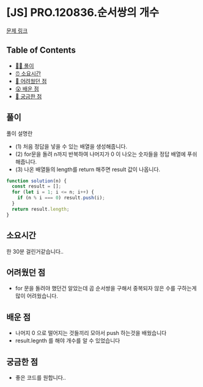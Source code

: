 <!-- 제목으로 다음과 같은 내용으로 작성해주세요 ! -->
<!-- 📚 언어 : e.g. Javascript -> [JS], Python -> [Python]  -->
<!-- 📕 백준 : BOJ 문제번호/문제제목 e.g. BOJ 2577/숫자의 개수 -->
<!-- 📗 프로그래머스 : PRO 문제번호/문제제목 e.g. PRO 120812/최빈값 구하기 -->
<!-- 💁🏻 백준허브를 사용하시면 프로그래머스의 문제번호도 확인하실 수 있습니다 -->

# [JS] PRO.120836.순서쌍의 개수

<!-- 아래에 # 을 지우고 문제 링크를 입력해주세요 ! -->

[문제 링크](https://school.programmers.co.kr/learn/courses/30/lessons/120836)

## Table of Contents

- [✍🏻 풀이](#풀이)
- [⏰ 소요시간](#소요시간)
- [🫠 어려웠던 점](#어려웠던-점)
- [😮 배운 점](#배운-점)
- [🤔 궁금한 점](#궁금한-점)

## 풀이

<!-- ```옆에 사용하는 언어를 기입하세요 e.g. javascript, python -->

풀이 설명란

- (1) 처음 정답을 넣을 수 있는 배열을 생성해줍니다.
- (2) for문을 돌려 n까지 반복하여 나머지가 0 이 나오는 숫자들을 정답 배열에 푸쉬해줍니다.
- (3) 나온 배열들의 length를 return 해주면 result 값이 나옵니다.

```js
function solution(n) {
  const result = [];
  for (let i = 1; i <= n; i++) {
    if (n % i === 0) result.push(i);
  }
  return result.length;
}
```

## 소요시간

한 30분 걸린거같습니다..

## 어려웠던 점

- for 문을 돌려야 했던건 알았는데 곱 순서쌍을 구해서 중복되자 않은 수를 구하는게 많이 어려웠습니다.

## 배운 점

- 나머지 0 으로 떨어지는 것들끼리 모아서 push 하는것을 배웠습니다
- result.legnth 를 해야 개수를 알 수 있었습니다

## 궁금한 점

- 좋은 코드를 원합니다..
